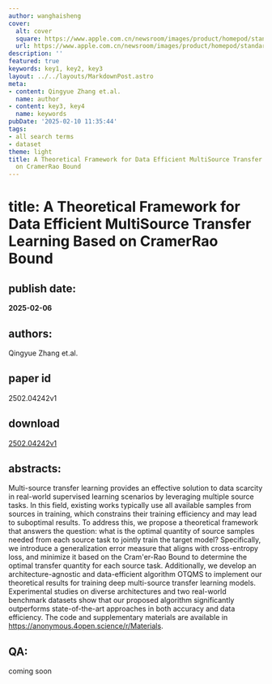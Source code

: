 ```yaml
---
author: wanghaisheng
cover:
  alt: cover
  square: https://www.apple.com.cn/newsroom/images/product/homepod/standard/Apple-HomePod-hero-230118_big.jpg.large_2x.jpg
  url: https://www.apple.com.cn/newsroom/images/product/homepod/standard/Apple-HomePod-hero-230118_big.jpg.large_2x.jpg
description: ''
featured: true
keywords: key1, key2, key3
layout: ../../layouts/MarkdownPost.astro
meta:
- content: Qingyue Zhang et.al.
  name: author
- content: key3, key4
  name: keywords
pubDate: '2025-02-10 11:35:44'
tags:
- all search terms
- dataset
theme: light
title: A Theoretical Framework for Data Efficient MultiSource Transfer Learning Based
  on CramerRao Bound
---
```


# title: A Theoretical Framework for Data Efficient MultiSource Transfer Learning Based on CramerRao Bound 
## publish date: 
**2025-02-06** 
## authors: 
  Qingyue Zhang et.al. 
## paper id
2502.04242v1
## download
[2502.04242v1](http://arxiv.org/abs/2502.04242v1)
## abstracts:
Multi-source transfer learning provides an effective solution to data scarcity in real-world supervised learning scenarios by leveraging multiple source tasks. In this field, existing works typically use all available samples from sources in training, which constrains their training efficiency and may lead to suboptimal results. To address this, we propose a theoretical framework that answers the question: what is the optimal quantity of source samples needed from each source task to jointly train the target model? Specifically, we introduce a generalization error measure that aligns with cross-entropy loss, and minimize it based on the Cram\'er-Rao Bound to determine the optimal transfer quantity for each source task. Additionally, we develop an architecture-agnostic and data-efficient algorithm OTQMS to implement our theoretical results for training deep multi-source transfer learning models. Experimental studies on diverse architectures and two real-world benchmark datasets show that our proposed algorithm significantly outperforms state-of-the-art approaches in both accuracy and data efficiency. The code and supplementary materials are available in https://anonymous.4open.science/r/Materials.
## QA:
coming soon
